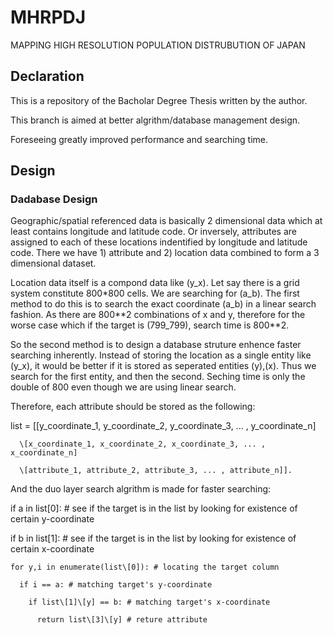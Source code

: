 # MHRPDJ
MAPPING HIGH RESOLUTION POPULATION DISTRUBUTION OF JAPAN

## Declaration

This is a repository of the Bacholar Degree Thesis written by the author. 

This branch is aimed at better algrithm/database management design. 

Foreseeing greatly improved performance and searching time.


## Design

### Dadabase Design

Geographic/spatial referenced data is basically 2 dimensional data which at least contains longitude and latitude code. Or inversely, attributes are assigned to each of these locations indentified by longitude and latitude code. There we have 1) attribute and 2) location data combined to form a 3 dimensional dataset. 

Location data itself is a compond data like (y_x). Let say there is a grid system constitute 800\*800 cells. We are searching for (a_b). The first method to do this is to search the exact coordinate (a_b) in a linear search fashion. As there are 800\*\*2 combinations of x and y, therefore for the worse case which if the target is (799_799), search time is 800\*\*2. 

So the second method is to design a database struture enhence faster searching inherently. Instead of storing the location as a single entity like (y_x), it would be better if it is stored as seperated entities (y),(x). Thus we search for the first entity, and then the second. Seching time is only the double of 800 even though we are using linear search.

Therefore, each attribute should be stored as the following:

list = \[\[y_coordinate_1, y_coordinate_2, y_coordinate_3, ... , y_coordinate_n]

      \[x_coordinate_1, x_coordinate_2, x_coordinate_3, ... , x_coordinate_n]
      
      \[attribute_1, attribute_2, attribute_3, ... , attribute_n]].

And the duo layer search algrithm is made for faster searching:

if a in list\[0]: # see if the target is in the list by looking for existence of certain y-coordinate

  if b in list\[1]: # see if the target is in the list by looking for existence of certain x-coordinate
  
    for y,i in enumerate(list\[0]): # locating the target column
    
      if i == a: # matching target's y-coordinate
      
        if list\[1]\[y] == b: # matching target's x-coordinate
        
          return list\[3]\[y] # reture attribute

